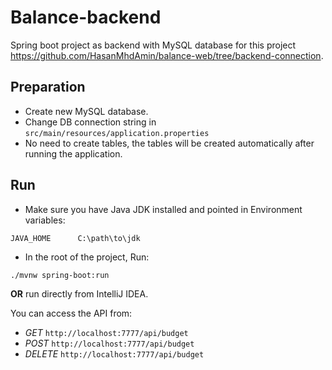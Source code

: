 # Balance-backend
Spring boot project as backend with MySQL database for this project https://github.com/HasanMhdAmin/balance-web/tree/backend-connection.

## Preparation
- Create new MySQL database.
- Change DB connection string in `src/main/resources/application.properties`
- No need to create tables, the tables will be created automatically after running the application.

## Run
- Make sure you have Java JDK installed and pointed in Environment variables:

`JAVA_HOME      C:\path\to\jdk`
  
- In the root of the project, Run:
  
`./mvnw spring-boot:run`

**OR** run directly from IntelliJ IDEA.


You can access the API from:
- _GET_ `http://localhost:7777/api/budget`
- _POST_ `http://localhost:7777/api/budget`
- _DELETE_ `http://localhost:7777/api/budget`


